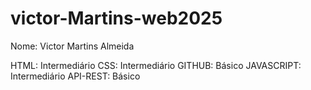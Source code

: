 # victor-Martins-web2025

Nome: Victor Martins Almeida 

HTML: Intermediário
CSS: Intermediário
GITHUB: Básico
JAVASCRIPT: Intermediário
API-REST: Básico